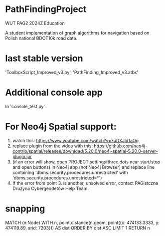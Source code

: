 # PathFindingProject
WUT PAG2 2024Z Education

A student implementation of graph algorithms for navigation based on Polish national BDOT10k road data.

# last stable version
'ToolboxScript_Improved_v3.py', 'PathFinding_Improved_v3.atbx'

# Additional console app
In 'console_test.py'.

# For Neo4j Spatial support:
1. watch this: https://www.youtube.com/watch?v=7uDXJld1aOg
2. replace plugin from the video with this: https://github.com/neo4j-contrib/spatial/releases/download/5.20.0/neo4j-spatial-5.20.0-server-plugin.jar
3. (if an error will show, open PROJECT settings(three dots near start/stop and open buttons) in Neo4j app (not Neo4j Browser) and replace line containing 'dbms.security.procedures.unrestricted' with 'dbms.security.procedures.unrestricted=*')
4. If the error from point 3. is another, unsolved error, contact PAGistczna Drużyna Cybergeodetów Help Team.

# snapping
MATCH (n:Node)
WITH n, point.distance(n.geom, point({x: 474133.3333, y: 474119.89, srid: 7203})) AS dist
ORDER BY dist ASC
LIMIT 1
RETURN n